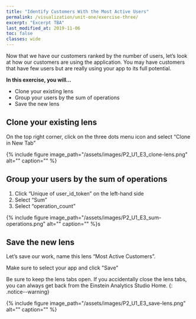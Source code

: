 ```yaml
---
title: "Identify Customers With the Most Active Users"
permalink: /visualization/unit-one/exercise-three/
excerpt: "Excerpt TBA"
last_modified_at: 2019-11-06
toc: false
classes: wide
---
```


Now that we have our customers ranked by the number of users, let’s look at how our customers are using the application.
You may have customers that have few users but are really using your app to its full potential. 


**In this exercise, you will...**

* Clone your existing lens
* Group your users by the sum of operations
* Save the new lens


<!-- -------------------- TASK BOUNDARY -------------------- -->


## Clone your existing lens
On the top right corner, click on the three dots menu icon and select “Clone in New Tab” 

{% include figure image_path="/assets/images/P2_U1_E3_clone-lens.png" alt="" caption="" %}



<!-- -------------------- TASK BOUNDARY -------------------- -->


## Group your users by the sum of operations

1. Click “Unique of user_id_token” on the left-hand side 
2. Select “Sum” 
3. Select “operation_count” 


{% include figure image_path="/assets/images/P2_U1_E3_sum-operations.png" alt="" caption="" %}s


<!-- -------------------- TASK BOUNDARY -------------------- -->


## Save the new lens 
Let’s save our work, name this lens “Most Active Customers”. 

Make sure to select your app and click "Save"

Be sure to keep the lens tabs open.
If you accidentally close the lens tabs, you can always get back from the Einstein Analytics Studio Home.
{: .notice--warning}


{% include figure image_path="/assets/images/P2_U1_E3_save-lens.png" alt="" caption="" %}
